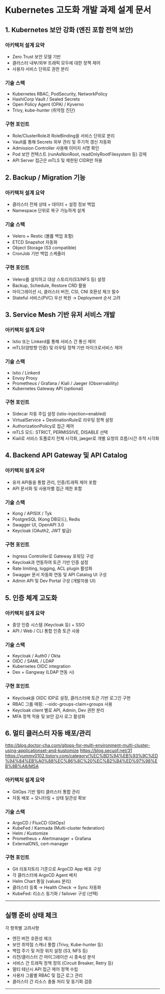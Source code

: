 # Kubernetes 고도화 개발 과제 설계 문서

## 1. Kubernetes 보안 강화 (엔진 포함 전역 보안)

### 아키텍처 설계 요약
- Zero Trust 보안 모델 기반
- 클러스터 내부/외부 트래픽 모두에 대한 정책 제어
- 사용자·서비스 단위로 권한 분리

### 기술 스택
- Kubernetes RBAC, PodSecurity, NetworkPolicy
- HashiCorp Vault / Sealed Secrets
- Open Policy Agent (OPA) / Kyverno
- Trivy, kube-hunter (취약점 진단)

### 구현 포인트
- Role/ClusterRole과 RoleBinding을 서비스 단위로 분리
- Vault를 통해 Secrets 외부 관리 및 주기적 갱신 자동화
- Admission Controller 사용해 이미지 서명 확인
- Pod 보안 컨텍스트 (runAsNonRoot, readOnlyRootFilesystem 등) 강제
- API Server 접근은 mTLS 및 제한된 CIDR만 허용


## 2. Backup / Migration 기능

### 아키텍처 설계 요약
- 클러스터 전체 상태 + 데이터 + 설정 정보 백업
- Namespace 단위로 복구 가능하게 설계

### 기술 스택
- Velero + Restic (볼륨 백업 포함)
- ETCD Snapshot 자동화
- Object Storage (S3 compatible)
- CronJob 기반 백업 스케줄러

### 구현 포인트
- Velero를 설치하고 대상 스토리지(S3/NFS 등) 설정
- Backup, Schedule, Restore CRD 활용
- 마이그레이션 시, 클러스터 버전, CSI, CNI 호환성 체크 필수
- Stateful 서비스(PVC) 우선 복원 → Deployment 순서 고려


## 3. Service Mesh 기반 유저 서비스 개발

### 아키텍처 설계 요약
- Istio 또는 Linkerd를 통해 서비스 간 통신 제어
- mTLS(양방향 인증) 및 라우팅 정책 기반 마이크로서비스 제어

### 기술 스택
- Istio / Linkerd
- Envoy Proxy
- Prometheus / Grafana / Kiali / Jaeger (Observability)
- Kubernetes Gateway API (optional)

### 구현 포인트
- Sidecar 자동 주입 설정 (istio-injection=enabled)
- VirtualService + DestinationRule로 라우팅 정책 설정
- AuthorizationPolicy로 접근 제어
- mTLS 모드: STRICT, PERMISSIVE, DISABLE 선택
- Kiali로 서비스 토폴로지 전체 시각화, jaeger로 개별 요청의 흐름/시간 추적 시각화


## 4. Backend API Gateway 및 API Catalog

### 아키텍처 설계 요약
- 유저 API들을 통합 관리, 인증/트래픽 제어 포함
- API 문서화 및 사용자별 접근 제한 포함

### 기술 스택
- Kong / APISIX / Tyk
- PostgreSQL (Kong DB모드), Redis
- Swagger UI, OpenAPI 3.0
- Keycloak (OAuth2, JWT 발급)

### 구현 포인트
- Ingress Controller로 Gateway 포워딩 구성
- Keycloak과 연동하여 토큰 기반 인증 설정
- Rate limiting, logging, ACL plugin 활성화
- Swagger 문서 자동화 연동 및 API Catalog UI 구성
- Admin API 및 Dev Portal 구성 (개발자용 UI)


## 5. 인증 체계 고도화

### 아키텍처 설계 요약
- 중앙 인증 시스템 (Keycloak 등) + SSO
- API / Web / CLI 통합 인증 토큰 사용

### 기술 스택
- Keycloak / Auth0 / Okta
- OIDC / SAML / LDAP
- Kubernetes OIDC integration
- Dex + Gangway (LDAP 연동 시)

### 구현 포인트
- Keycloak을 OIDC IDP로 설정, 클러스터에 토큰 기반 로그인 구현
- RBAC 그룹 매핑: --oidc-groups-claim=groups 사용
- Keycloak client 별로 API, Admin, Dev 권한 분리
- MFA 정책 적용 및 보안 감사 로그 활성화


## 6. 멀티 클러스터 자동 배포/관리
http://blog.doctor-cha.com/gitops-for-multi-environment-multi-cluster-using-applicationset-and-kustomize
https://blog.secuof.net/31
https://yummy0102.tistory.com/category/%EC%BD%94%EB%93%9C%ED%94%84%EB%A0%88%EC%86%8C%20%EC%B2%B4%ED%97%98%EB%8B%A8/MSA
### 아키텍처 설계 요약
- GitOps 기반 멀티 클러스터 통합 관리
- 자동 배포 + 모니터링 + 상태 일관성 확보

### 기술 스택
- ArgoCD / FluxCD (GitOps)
- KubeFed / Karmada (Multi-cluster federation)
- Helm / Kustomize
- Prometheus + Alertmanager + Grafana
- ExternalDNS, cert-manager

### 구현 포인트
- Git 리포지토리 기준으로 ArgoCD App 배포 구성
- 각 클러스터에 ArgoCD Agent 배치
- Helm Chart 통일 (values 분리)
- 클러스터 등록 → Health Check → Sync 자동화
- KubeFed: 리소스 동기화 / failover 구성 (선택)

---

## 실행 준비 상태 체크

각 항목별 고려사항
- 엔진 버전 호환성 체크
- 보안 취약점 스캐너 통합 (Trivy, Kube-hunter 등)
- 백업 주기 및 저장 위치 설정 (S3, NFS 등)
- 리전/클러스터 간 마이그레이션 시 종속성 분석
- 서비스 간 트래픽 정책 정의 (Circuit Breaker, Retry 등)
- 멀티 테넌시 API 접근 제어 정책 수립
- 사용자 그룹별 RBAC 및 접근 로그 관리
- 클러스터 간 리소스 충돌 처리 및 동기화 검증

---

